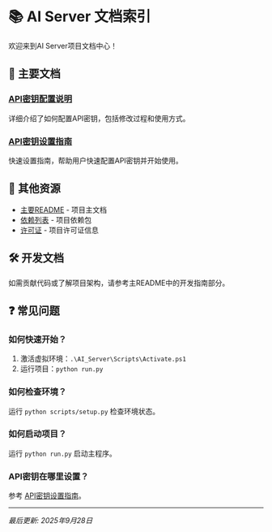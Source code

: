 # 📚 AI Server 文档索引

欢迎来到AI Server项目文档中心！

## 📖 主要文档

### [API密钥配置说明](API_KEY_CONFIG.md)
详细介绍了如何配置API密钥，包括修改过程和使用方式。

### [API密钥设置指南](API_KEY_SETUP_GUIDE.md) 
快速设置指南，帮助用户快速配置API密钥并开始使用。

## 🔗 其他资源

- [主要README](../README.md) - 项目主文档
- [依赖列表](../requirements.txt) - 项目依赖包
- [许可证](../LICENSE) - 项目许可证信息

## 🛠️ 开发文档

如需贡献代码或了解项目架构，请参考主README中的开发指南部分。

## ❓ 常见问题

### 如何快速开始？
1. 激活虚拟环境：`.\AI_Server\Scripts\Activate.ps1`
2. 运行项目：`python run.py`

### 如何检查环境？
运行 `python scripts/setup.py` 检查环境状态。

### 如何启动项目？
运行 `python run.py` 启动主程序。

### API密钥在哪里设置？
参考 [API密钥设置指南](API_KEY_SETUP_GUIDE.md)。

---
*最后更新: 2025年9月28日*